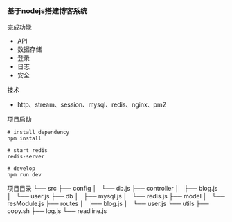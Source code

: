 ### 基于nodejs搭建博客系统
完成功能
- API
- 数据存储
- 登录
- 日志
- 安全

技术
- http、stream、session、mysql、redis、nginx、pm2


项目启动
```
# install dependency
npm install

# start redis
redis-server

# develop
npm run dev
```

项目目录
└── src
    ├── config
    │   └── db.js
    ├── controller
    │   ├── blog.js
    │   └── user.js
    ├── db
    │   ├── mysql.js
    │   └── redis.js
    ├── model
    │   └── resModule.js
    ├── routes
    │   ├── blog.js
    │   └── user.js
    └── utils
        ├── copy.sh
        ├── log.js
        └── readline.js